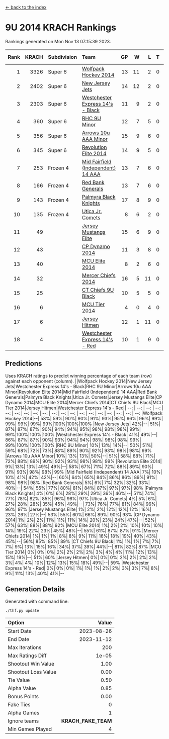 [<- back to the index](readme.md)
# 9U 2014 KRACH Rankings
Rankings generated on Mon Nov 13 07:15:39 2023.

Rank|KRACH|Subdivision|Team|GP|W|L|T|OTW|OTL|SoS|Exp Wins|Win Diff
---:|---:|:---|:---|---:|---:|---:|---:|---:|---:|---:|---:|---:
1|3326|Super 6|[Wolfpack Hockey 2014](https://gamesheetstats.com/seasons/3664/teams/140871/schedule)|13|11|2|0|0|1|799|11.8|-0.0
2|2402|Super 6|[New Jersey Jets](https://gamesheetstats.com/seasons/3664/teams/140881/schedule)|14|12|2|0|2|0|685|12.8|-0.0
3|2303|Super 6|[Westchester Express 14's - Black](https://gamesheetstats.com/seasons/3664/teams/140873/schedule)|11|9|2|0|2|0|853|9.8|-0.0
4|360|Super 6|[RHC 9U Minor](https://gamesheetstats.com/seasons/3664/teams/140876/schedule)|12|7|5|0|1|0|666|7.9|0.0
5|356|Super 6|[Arrows 10u AAA Minor](https://gamesheetstats.com/seasons/3664/teams/140872/schedule)|15|9|6|0|0|1|698|9.9|0.0
6|345|Super 6|[Revolution Elite 2014](https://gamesheetstats.com/seasons/3664/teams/140880/schedule)|14|9|5|0|2|1|393|9.9|0.0
7|253|Frozen 4|[Mid Fairfield (Independent) 14 AAA](https://gamesheetstats.com/seasons/3664/teams/140878/schedule)|13|7|6|0|1|0|574|7.9|0.0
8|166|Frozen 4|[Red Bank Generals](https://gamesheetstats.com/seasons/3664/teams/140883/schedule)|13|7|6|0|0|0|524|7.9|0.0
9|143|Frozen 4|[Palmyra Black Knights](https://gamesheetstats.com/seasons/3664/teams/140875/schedule)|17|8|9|0|0|1|747|8.9|0.0
10|135|Frozen 4|[Utica Jr. Comets](https://gamesheetstats.com/seasons/3664/teams/140884/schedule)|8|6|2|0|0|0|57|6.9|0.0
11|49||[Jersey Mustangs Elite](https://gamesheetstats.com/seasons/3664/teams/140888/schedule)|15|6|9|0|0|2|391|6.9|0.0
12|43||[CP Dynamo 2014](https://gamesheetstats.com/seasons/3664/teams/140877/schedule)|11|3|8|0|0|1|346|3.9|0.0
13|40||[MCU Elite 2014](https://gamesheetstats.com/seasons/3664/teams/140874/schedule)|8|2|6|0|0|1|1043|2.9|0.0
14|32||[Mercer Chiefs 2014](https://gamesheetstats.com/seasons/3664/teams/140885/schedule)|16|5|11|0|0|1|265|5.9|0.0
15|25||[CT Chiefs 9U Black](https://gamesheetstats.com/seasons/3664/teams/140886/schedule)|10|5|5|0|1|0|83|5.9|0.0
16|6||[MCU Tier 2014](https://gamesheetstats.com/seasons/3664/teams/140882/schedule)|4|0|4|0|0|0|972|0.9|0.0
17|6||[Jersey Hitmen](https://gamesheetstats.com/seasons/3664/teams/140879/schedule)|12|1|11|0|0|0|825|1.9|0.0
18|4||[Westchester Express 14's - Red](https://gamesheetstats.com/seasons/3664/teams/140887/schedule)|10|1|9|0|0|0|59|1.9|0.0

## Predictions
Uses KRACH ratings to predict winning percentage of each team (row) against each opponent (column).
||Wolfpack Hockey 2014|New Jersey Jets|Westchester Express 14's - Black|RHC 9U Minor|Arrows 10u AAA Minor|Revolution Elite 2014|Mid Fairfield (Independent) 14 AAA|Red Bank Generals|Palmyra Black Knights|Utica Jr. Comets|Jersey Mustangs Elite|CP Dynamo 2014|MCU Elite 2014|Mercer Chiefs 2014|CT Chiefs 9U Black|MCU Tier 2014|Jersey Hitmen|Westchester Express 14's - Red
| --: | --: | --: | --: | --: | --: | --: | --: | --: | --: | --: | --: | --: | --: | --: | --: | --: | --: | --: 
|Wolfpack Hockey 2014|--| 58%| 59%| 90%| 90%| 91%| 93%| 95%| 96%| 96%| 99%| 99%| 99%| 99%| 99%|100%|100%|100%
|New Jersey Jets| 42%|--| 51%| 87%| 87%| 87%| 90%| 94%| 94%| 95%| 98%| 98%| 98%| 99%| 99%|100%|100%|100%
|Westchester Express 14's - Black| 41%| 49%|--| 86%| 87%| 87%| 90%| 93%| 94%| 94%| 98%| 98%| 98%| 99%| 99%|100%|100%|100%
|RHC 9U Minor| 10%| 13%| 14%|--| 50%| 51%| 59%| 68%| 72%| 73%| 88%| 89%| 90%| 92%| 93%| 98%| 98%| 99%
|Arrows 10u AAA Minor| 10%| 13%| 13%| 50%|--| 51%| 58%| 68%| 71%| 72%| 88%| 89%| 90%| 92%| 93%| 98%| 98%| 99%
|Revolution Elite 2014|  9%| 13%| 13%| 49%| 49%|--| 58%| 67%| 71%| 72%| 88%| 89%| 90%| 91%| 93%| 98%| 98%| 99%
|Mid Fairfield (Independent) 14 AAA|  7%| 10%| 10%| 41%| 42%| 42%|--| 60%| 64%| 65%| 84%| 86%| 86%| 89%| 91%| 98%| 98%| 98%
|Red Bank Generals|  5%|  6%|  7%| 32%| 32%| 33%| 40%|--| 54%| 55%| 77%| 80%| 81%| 84%| 87%| 97%| 97%| 98%
|Palmyra Black Knights|  4%|  6%|  6%| 28%| 29%| 29%| 36%| 46%|--| 51%| 74%| 77%| 78%| 82%| 85%| 96%| 96%| 97%
|Utica Jr. Comets|  4%|  5%|  6%| 27%| 28%| 28%| 35%| 45%| 49%|--| 73%| 76%| 77%| 81%| 84%| 96%| 96%| 97%
|Jersey Mustangs Elite|  1%|  2%|  2%| 12%| 12%| 12%| 16%| 23%| 26%| 27%|--| 53%| 55%| 60%| 66%| 89%| 90%| 93%
|CP Dynamo 2014|  1%|  2%|  2%| 11%| 11%| 11%| 14%| 20%| 23%| 24%| 47%|--| 52%| 57%| 63%| 88%| 88%| 92%
|MCU Elite 2014|  1%|  2%|  2%| 10%| 10%| 10%| 14%| 19%| 22%| 23%| 45%| 48%|--| 55%| 61%| 87%| 87%| 91%
|Mercer Chiefs 2014|  1%|  1%|  1%|  8%|  8%|  9%| 11%| 16%| 18%| 19%| 40%| 43%| 45%|--| 56%| 85%| 85%| 89%
|CT Chiefs 9U Black|  1%|  1%|  1%|  7%|  7%|  7%|  9%| 13%| 15%| 16%| 34%| 37%| 39%| 44%|--| 81%| 82%| 87%
|MCU Tier 2014|  0%|  0%|  0%|  2%|  2%|  2%|  2%|  3%|  4%|  4%| 11%| 12%| 13%| 15%| 19%|--| 51%| 60%
|Jersey Hitmen|  0%|  0%|  0%|  2%|  2%|  2%|  2%|  3%|  4%|  4%| 10%| 12%| 13%| 15%| 18%| 49%|--| 59%
|Westchester Express 14's - Red|  0%|  0%|  0%|  1%|  1%|  1%|  2%|  2%|  3%|  3%|  7%|  8%|  9%| 11%| 13%| 40%| 41%|--

## Generation Details

Generated with command line:
```
./thf.py update
```

| Option | Value |
| :----- | ----: |
| Start Date | 2023-08-26 |
| End Date | 2023-11-12 |
| Max Iterations | 200 |
| Max Ratings Diff | 1e-05 |
| Shootout Win Value | 1.00 |
| Shootout Loss Value | 0.00 |
| Tie Value | 0.50 |
| Alpha Value | 0.85 |
| Bonus Points | 0.00 |
| Fake Ties | 0 |
| Alpha Games | 1 |
| Ignore teams | __KRACH_FAKE_TEAM__ |
| Min Games Played | 4 |


